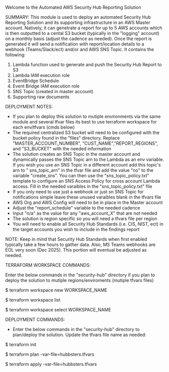 Welcome to the Automated AWS Security Hub Reporting Solution

SUMMARY:
This module is used to deploy an automated Security Hub Reporting Solution and its supporting infrastructure in an AWS Master account. Natively, it can genetrate a report for up to 5 AWS accounts which is then outputted to a cental S3 bucket (typically in the "logging" account) on a monthly basis (adjust the cadence as needed). Once the report is generated it will send a notification with report/location details to a webhook (Teams/Slack/ect) and/or and AWS SNS Topic. It contains the following:

1) Lambda function used to generate and push the Security Hub Report to S3
2) Lambda IAM execution role
3) EventBridge Schedule
4) Event Bridge IAM execution role
5) SNS Topic (created in master account)
5) Supporting raw documents

DEPLOYMENT NOTES:
- If you plan to deploy this solution to mutiple environments via the same module and several tfvar files its best to use terraform workspace for each env/tfvars (cmds below)
- The required centralized S3 bucket will need to be configured with the bucket policy found in the "files" directory. Replace "MASTER_ACCOUNT_NUMBER", "CUST_NAME","REPORT_REGIONS", and "S3_BUCKET" with the needed information
- The solution creates an SNS Topic in the master account and dynamically passes the SNS Topic arn to the Lambda as an env variable. If you wish you use an SNS Topic in a different account add this topic's arn to " sns_topic_arn" in the tfvar file and add the value "no" to the variable "create_sns". You can then use the "sns_topic_policy.txt" template to configure an SNS Access Policy for cross account Lambda access. Fill in the needed varaibles in the "sns_topic_policy.txt" file
- If you only need to use just a webhook or just sn SNS Topic for notifications simple leave these unused varaibles blank in the tfvars file
- AWS Org and AWS Config will need to be in place in the Master account
- Adjust the "report_schedule" variable to the needed cadence
- Input "n/a" as the value for any "aws_account_X" that are not needed
- The solution is region specific so you will need a tfvars file per region
- You will need to enable all Security Hub Standards (i.e. CIS, NIST, ect) in the target accounts you wish to include in the findings report

NOTE: Keep in mind that Security Hub Standards when first enabled typically take a few hours to gather data. Also, MS Teams webhooks are EOL very soon (Dec 2025). This portion will eventual be adjusted as needed.


TERRAFORM WORKSPACE COMMANDS:

Enter the below commands in the "security-hub" directory if you plan to deploy the solution to mutiple regions/enviroments (mutiple tfvars files)

$ terraform workspace new WORKSPACE_NAME

$ terraform workspace list

$ terraform workspace select WORKSPACE_NAME


DEPLOYMENT COMMANDS:

- Enter the below commands in the "security-hub" directory to plan/deploy the solution. Update the tfvars file name as needed:

$ terraform init

$ terraform plan -var-file=hubbsters.tfvars

$ terraform apply -var-file=hubbsters.tfvars

